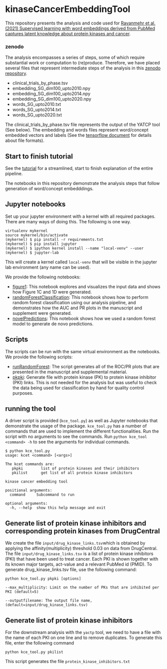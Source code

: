 # kinaseCancerEmbeddingTool

This repository presents the analysis and code used for 
[Ravanmehr et al. (2021) Supervised learning with word embeddings derived from PubMed captures latent knowledge about protein kinases and cancer](https://www.biorxiv.org/content/10.1101/2021.06.11.447943v1).


### zenodo

The analysis encompasses a series of steps, some of which require
substantial work or computation to (re)produce. Therefore, we have
placed several files that represent intermediate steps of the analysis in
this [zenodo repository](https://zenodo.org/record/5516252).

- clinical_trials_by_phase.tsv
- embedding_SG_dim100_upto2010.npy
- embedding_SG_dim100_upto2014.npy	  
- embedding_SG_dim100_upto2020.npy	  
- words_SG_upto2010.txt
- words_SG_upto2014.txt	  
- words_SG_upto2020.txt

The clinical_trials_by_phase.tsv file represents the output of the YATCP tool (See below).
The embedding and words files represent word/concept embedded vectors and labels (See
the [tensorflow document](https://www.tensorflow.org/text/guide/word_embeddings) for details about 
file formats).

## Start to finish tutorial

See the [tutorial](tutorial/TUTORIAL.rst) for a streamlined, start to finish explanation of the entire pipeline.

The notebooks in this repository demonstrate the analysis steps that follow generation of word/concept embedddings.


## Jupyter notebooks

Set up your jupyter environment with a kernel with all required packages.
There are many ways of doing this. The following is one way.

```
virtualenv mykernel
source mykernel/bin/activate
(mykernel) $ pip install -r requirements.txt
(mykernel) $ pip install jupyter
(mykernel) $ ipython kernel install --name "local-venv" --user
(mykernel) $ jupyter-lab
```
This will create a kernel called ``local-venv`` that will be visible in the
jupyter lab environment (any name can be used).

We provide the following notebooks:

- [figure1](notebooks/figure1.ipynb): This notebook explores and visualizes the input data and shows how Figure 1C and 1D were generated.
- [randomForestClassification](notebooks/randomForestClassification.ipynb): This notebook shows how to perform random forest classification using our analysis pipeline, and demonstrates how the AUC and PR plots in the manuscript and supplement were generated.
- [novelPredictions](notebooks/novelPredictions.ipynb): This notebook shows how we used a random forest model to generate de novo predictions.

## Scripts
The scripts can be run with the same virtual environment as the notebooks.
We provide the following scripts:

- [runRandomForest](scripts/runRandomForest.py): The script generates all of the ROC/PR plots that are presented in the manuscript and supplemental material.
- [pkpki](scripts/pkpki.py): Generate file with protein kinase (PK) to protein kinase inhibitor (PKI) links. This is not needed for the analysis but was useful to check the data being used for classification by hand for quality control purposes.


## running the tool
A driver script is provided (``kce_tool.py``) as well as Jupyter notebooks that demonstrate the usage of the package.
``kce_tool.py`` has a number of commands that are used to implement the different functionalities. Run the script
with no arguments to see the commands. Run ``python kce_tool <command> -h`` to see the arguments for individual commands.

```
$ python kce_tool.py 
usage: kcet <command> [<args>]

The kcet commands are:
   pkpki        list of protein kinases and their inhibitors
   pkilist      get list of all protein kinase inhibitors

kinase cancer embedding tool

positional arguments:
  command     Subcommand to run

optional arguments:
  -h, --help  show this help message and exit
```

## Generate list of protein kinase inhibitors and corresponding protein kinases from DrugCentral
We create the file ``input/drug_kinase_links.tsv``which is obtained by applying the affinity(multiplicity) threshold 0.03
on data from DrugCentral. The file ``input/drug_kinase_links.tsv`` is a list of protein kinase inhibitors (PKI) that
have been used to treat cancer. Each PKI is shown together with its known major targets, act-value and a relevant
PubMed id (PMID).  To generate drug_kinase_links.tsv file, use the  following command:

``
python kce_tool.py pkpki [options]
``

``
--max_multiplicity: Limit on the number of PKs that are inhibited per PKI (default=5)
``

``
--outputfilename: The output file name, (default=input/drug_kinase_links.tsv)
``

## Generate list of protein kinase inhibitors
For the downstream analysis with the ``yactp`` tool, we need to have a file with the 
name of each PKI on one line and to remove duplicates. To generate this file, enter the following command
```
python kce_tool.py pkilist 
```

This script generates the file ``protein_kinase_inhibitors.txt``

